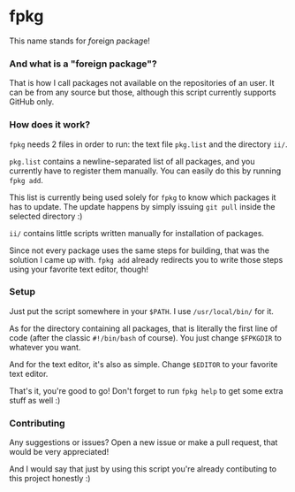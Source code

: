 # fpkg
This name stands for *f*oreign *p*ac*k*a*g*e!

### And what is a "foreign package"?

That is how I call packages not available on the repositories of an user. It can be from any source but those, although this script currently supports GitHub only.

### How does it work?

`fpkg` needs 2 files in order to run: the text file `pkg.list` and the directory `ii/`.

`pkg.list` contains a newline-separated list of all packages, and you currently have to register them manually. You can easily do this by running `fpkg add`.

This list is currently being used solely for `fpkg` to know which packages it has to update. The update happens by simply issuing `git pull` inside the selected directory :)

`ii/` contains little scripts written manually for installation of packages.

Since not every package uses the same steps for building, that was the solution I came up with. `fpkg add` already redirects you to write those steps using your favorite text editor, though!

### Setup

Just put the script somewhere in your `$PATH`. I use `/usr/local/bin/` for it.

As for the directory containing all packages, that is literally the first line of code (after the classic `#!/bin/bash` of course). You just change `$FPKGDIR` to whatever you want.

And for the text editor, it's also as simple. Change `$EDITOR` to your favorite text editor.

That's it, you're good to go! Don't forget to run `fpkg help` to get some extra stuff as well :)

### Contributing

Any suggestions or issues? Open a new issue or make a pull request, that would be very appreciated!

And I would say that just by using this script you're already contibuting to this project honestly :)
